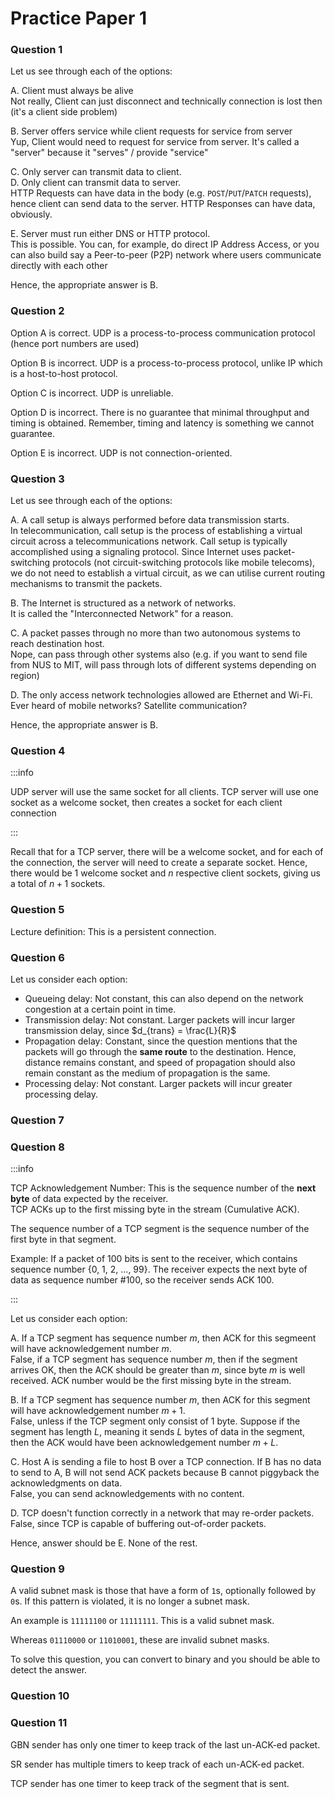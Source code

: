 # Practice Paper 1

### Question 1

Let us see through each of the options:

A. Client must always be alive<br/>
Not really, Client can just disconnect and technically connection is lost then (it's a client side problem)

B. Server offers service while client requests for service from server<br/>
Yup, Client would need to request for service from server. It's called a "server" because it "serves" / provide "service"

C. Only server can transmit data to client.<br/>
D. Only client can transmit data to server.<br/>
HTTP Requests can have data in the body (e.g. `POST`/`PUT`/`PATCH` requests), hence client can send data to the server. HTTP Responses can have data, obviously.

E. Server must run either DNS or HTTP protocol.<br/>
This is possible. You can, for example, do direct IP Address Access, or you can also build say a Peer-to-peer (P2P) network where users communicate directly with each other

Hence, the appropriate answer is B.

### Question 2

Option A is correct. UDP is a process-to-process communication protocol (hence port numbers are used)

Option B is incorrect. UDP is a process-to-process protocol, unlike IP which is a host-to-host protocol.

Option C is incorrect. UDP is unreliable.

Option D is incorrect. There is no guarantee that minimal throughput and timing is obtained. Remember, timing and latency is something we cannot guarantee.

Option E is incorrect. UDP is not connection-oriented.

### Question 3

Let us see through each of the options:

A. A call setup is always performed before data transmission starts.<br/>
In telecommunication, call setup is the process of establishing a virtual circuit across a telecommunications network. Call setup is typically accomplished using a signaling protocol. Since Internet uses packet-switching protocols (not circuit-switching protocols like mobile telecoms), we do not need to establish a virtual circuit, as we can utilise current routing mechanisms to transmit the packets.

B. The Internet is structured as a network of networks.<br/>
It is called the "Interconnected Network" for a reason.

C. A packet passes through no more than two autonomous systems to reach
destination host.<br/>
Nope, can pass through other systems also (e.g. if you want to send file from NUS to MIT, will pass through lots of different systems depending on region)

D. The only access network technologies allowed are Ethernet and Wi-Fi.<br/>
Ever heard of mobile networks? Satellite communication?

Hence, the appropriate answer is B.

### Question 4

:::info

UDP server will use the same socket for all clients. TCP server will use one socket as a welcome socket, then creates a socket for each client connection

:::

Recall that for a TCP server, there will be a welcome socket, and for each of the connection, the server will need to create a separate socket. Hence, there would be 1 welcome socket and $n$ respective client sockets, giving us a total of $n+1$ sockets.

### Question 5

Lecture definition: This is a persistent connection.

### Question 6

Let us consider each option:
- Queueing delay: Not constant, this can also depend on the network congestion at a certain point in time.
- Transmission delay: Not constant. Larger packets will incur larger transmission delay, since $d_{trans} = \frac{L}{R}$
- Propagation delay: Constant, since the question mentions that the packets will go through the **same route** to the destination. Hence, distance remains constant, and speed of propagation should also remain constant as the medium of propagation is the same.
- Processing delay: Not constant. Larger packets will incur greater processing delay.

### Question 7

### Question 8

:::info

TCP Acknowledgement Number: This is the sequence number of the **next byte** of data expected by the receiver.<br/>
TCP ACKs up to the first missing byte in the stream (Cumulative ACK).

The sequence number of a TCP segment is the sequence number of the first byte in that segment.

Example: If a packet of 100 bits is sent to the receiver, which contains sequence number {0, 1, 2, ..., 99}. The receiver expects the next byte of data as sequence number #100, so the receiver sends ACK 100.

:::

Let us consider each option:

A. If a TCP segment has sequence number $m$, then ACK for this segmeent will have acknowledgement number $m$.<br/>
False, if a TCP segment has sequence number $m$, then if the segment arrives OK, then the ACK should be greater than $m$, since byte $m$ is well received. ACK number would be the first missing byte in the stream.

B. If a TCP segment has sequence number $m$, then ACK for this segment will have acknowledgement number $m+1$.<br/>
False, unless if the TCP segment only consist of 1 byte. Suppose if the segment has length $L$, meaning it sends $L$ bytes of data in the segment, then the ACK would have been acknowledgement number $m+L$.

C. Host A is sending a file to host B over a TCP connection. If B has no data to send to A, B will not send ACK packets because B cannot piggyback the acknowledgments on data. <br />
False, you can send acknowledgements with no content.

D. TCP doesn't function correctly in a network that may re-order packets.<br/>
False, since TCP is capable of buffering out-of-order packets.

Hence, answer should be E. None of the rest.

### Question 9

A valid subnet mask is those that have a form of `1`s, optionally followed by `0`s. If this pattern is violated, it is no longer a subnet mask.

An example is `11111100` or `11111111`. This is a valid subnet mask.

Whereas `01110000` or `11010001`, these are invalid subnet masks.

To solve this question, you can convert to binary and you should be able to detect the answer.

### Question 10


### Question 11

GBN sender has only one timer to keep track of the last un-ACK-ed packet.

SR sender has multiple timers to keep track of each un-ACK-ed packet.

TCP sender has one timer to keep track of the segment that is sent.